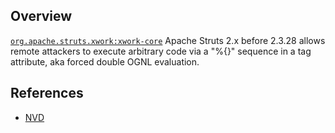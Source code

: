 ## Overview
[`org.apache.struts.xwork:xwork-core`](http://search.maven.org/#search%7Cga%7C1%7Ca%3A%22xwork-core%22)
Apache Struts 2.x before 2.3.28 allows remote attackers to execute arbitrary code via a "%{}" sequence in a tag attribute, aka forced double OGNL evaluation.

## References
- [NVD](https://web.nvd.nist.gov/view/vuln/detail?vulnId=CVE-2016-0785)